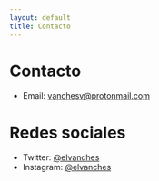 ```yaml
---
layout: default
title: Contacto
---
```


# Contacto

- Email: <vanchesv@protonmail.com>

# Redes sociales

- Twitter: [@elvanches](https://twitter.com/elvanches)
- Instagram: [@elvanches](https://www.instagram.com/elvanches/)